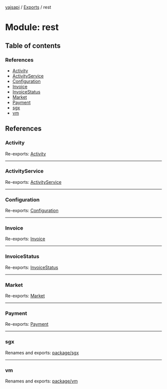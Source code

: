 [yajsapi](../README.md) / [Exports](../modules.md) / rest

# Module: rest

## Table of contents

### References

- [Activity](rest.md#activity)
- [ActivityService](rest.md#activityservice)
- [Configuration](rest.md#configuration)
- [Invoice](rest.md#invoice)
- [InvoiceStatus](rest.md#invoicestatus)
- [Market](rest.md#market)
- [Payment](rest.md#payment)
- [sgx](rest.md#sgx)
- [vm](rest.md#vm)

## References

### Activity

Re-exports: [Activity](../classes/rest_activity.activity.md)

___

### ActivityService

Re-exports: [ActivityService](../classes/rest_activity.activityservice.md)

___

### Configuration

Re-exports: [Configuration](../classes/rest_configuration.configuration.md)

___

### Invoice

Re-exports: [Invoice](../classes/rest_payment.invoice.md)

___

### InvoiceStatus

Re-exports: [InvoiceStatus](rest_payment.md#invoicestatus)

___

### Market

Re-exports: [Market](../classes/rest_market.market.md)

___

### Payment

Re-exports: [Payment](../classes/rest_payment.payment.md)

___

### sgx

Renames and exports: [package/sgx](package_sgx.md)

___

### vm

Renames and exports: [package/vm](package_vm.md)
